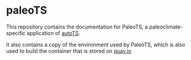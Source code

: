 # paleoTS

This repository contains the documentation for PaleoTS, a paleoclimate-specific application of [autoTS](https://knowledgecaptureanddiscovery.github.io/autoTS/).

It also contains a copy of the environment used by PaleoTS, which is also used to build the container that is stored on [quay.io](https://quay.io/repository/linkedearth/paleots?tab=tags)
